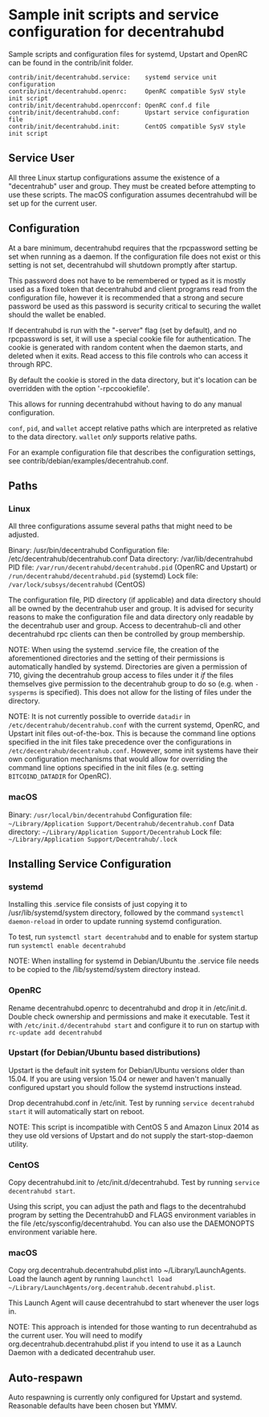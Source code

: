 Sample init scripts and service configuration for decentrahubd
==========================================================

Sample scripts and configuration files for systemd, Upstart and OpenRC
can be found in the contrib/init folder.

    contrib/init/decentrahubd.service:    systemd service unit configuration
    contrib/init/decentrahubd.openrc:     OpenRC compatible SysV style init script
    contrib/init/decentrahubd.openrcconf: OpenRC conf.d file
    contrib/init/decentrahubd.conf:       Upstart service configuration file
    contrib/init/decentrahubd.init:       CentOS compatible SysV style init script

Service User
---------------------------------

All three Linux startup configurations assume the existence of a "decentrahub" user
and group.  They must be created before attempting to use these scripts.
The macOS configuration assumes decentrahubd will be set up for the current user.

Configuration
---------------------------------

At a bare minimum, decentrahubd requires that the rpcpassword setting be set
when running as a daemon.  If the configuration file does not exist or this
setting is not set, decentrahubd will shutdown promptly after startup.

This password does not have to be remembered or typed as it is mostly used
as a fixed token that decentrahubd and client programs read from the configuration
file, however it is recommended that a strong and secure password be used
as this password is security critical to securing the wallet should the
wallet be enabled.

If decentrahubd is run with the "-server" flag (set by default), and no rpcpassword is set,
it will use a special cookie file for authentication. The cookie is generated with random
content when the daemon starts, and deleted when it exits. Read access to this file
controls who can access it through RPC.

By default the cookie is stored in the data directory, but it's location can be overridden
with the option '-rpccookiefile'.

This allows for running decentrahubd without having to do any manual configuration.

`conf`, `pid`, and `wallet` accept relative paths which are interpreted as
relative to the data directory. `wallet` *only* supports relative paths.

For an example configuration file that describes the configuration settings,
see contrib/debian/examples/decentrahub.conf.

Paths
---------------------------------

### Linux

All three configurations assume several paths that might need to be adjusted.

Binary:              /usr/bin/decentrahubd
Configuration file:  /etc/decentrahub/decentrahub.conf
Data directory:      /var/lib/decentrahubd
PID file:            `/var/run/decentrahubd/decentrahubd.pid` (OpenRC and Upstart) or `/run/decentrahubd/decentrahubd.pid` (systemd)
Lock file:           `/var/lock/subsys/decentrahubd` (CentOS)

The configuration file, PID directory (if applicable) and data directory
should all be owned by the decentrahub user and group.  It is advised for security
reasons to make the configuration file and data directory only readable by the
decentrahub user and group.  Access to decentrahub-cli and other decentrahubd rpc clients
can then be controlled by group membership.

NOTE: When using the systemd .service file, the creation of the aforementioned
directories and the setting of their permissions is automatically handled by
systemd. Directories are given a permission of 710, giving the decentrahub group
access to files under it _if_ the files themselves give permission to the
decentrahub group to do so (e.g. when `-sysperms` is specified). This does not allow
for the listing of files under the directory.

NOTE: It is not currently possible to override `datadir` in
`/etc/decentrahub/decentrahub.conf` with the current systemd, OpenRC, and Upstart init
files out-of-the-box. This is because the command line options specified in the
init files take precedence over the configurations in
`/etc/decentrahub/decentrahub.conf`. However, some init systems have their own
configuration mechanisms that would allow for overriding the command line
options specified in the init files (e.g. setting `BITCOIND_DATADIR` for
OpenRC).

### macOS

Binary:              `/usr/local/bin/decentrahubd`
Configuration file:  `~/Library/Application Support/Decentrahub/decentrahub.conf`
Data directory:      `~/Library/Application Support/Decentrahub`
Lock file:           `~/Library/Application Support/Decentrahub/.lock`

Installing Service Configuration
-----------------------------------

### systemd

Installing this .service file consists of just copying it to
/usr/lib/systemd/system directory, followed by the command
`systemctl daemon-reload` in order to update running systemd configuration.

To test, run `systemctl start decentrahubd` and to enable for system startup run
`systemctl enable decentrahubd`

NOTE: When installing for systemd in Debian/Ubuntu the .service file needs to be copied to the /lib/systemd/system directory instead.

### OpenRC

Rename decentrahubd.openrc to decentrahubd and drop it in /etc/init.d.  Double
check ownership and permissions and make it executable.  Test it with
`/etc/init.d/decentrahubd start` and configure it to run on startup with
`rc-update add decentrahubd`

### Upstart (for Debian/Ubuntu based distributions)

Upstart is the default init system for Debian/Ubuntu versions older than 15.04. If you are using version 15.04 or newer and haven't manually configured upstart you should follow the systemd instructions instead.

Drop decentrahubd.conf in /etc/init.  Test by running `service decentrahubd start`
it will automatically start on reboot.

NOTE: This script is incompatible with CentOS 5 and Amazon Linux 2014 as they
use old versions of Upstart and do not supply the start-stop-daemon utility.

### CentOS

Copy decentrahubd.init to /etc/init.d/decentrahubd. Test by running `service decentrahubd start`.

Using this script, you can adjust the path and flags to the decentrahubd program by
setting the DecentrahubD and FLAGS environment variables in the file
/etc/sysconfig/decentrahubd. You can also use the DAEMONOPTS environment variable here.

### macOS

Copy org.decentrahub.decentrahubd.plist into ~/Library/LaunchAgents. Load the launch agent by
running `launchctl load ~/Library/LaunchAgents/org.decentrahub.decentrahubd.plist`.

This Launch Agent will cause decentrahubd to start whenever the user logs in.

NOTE: This approach is intended for those wanting to run decentrahubd as the current user.
You will need to modify org.decentrahub.decentrahubd.plist if you intend to use it as a
Launch Daemon with a dedicated decentrahub user.

Auto-respawn
-----------------------------------

Auto respawning is currently only configured for Upstart and systemd.
Reasonable defaults have been chosen but YMMV.
